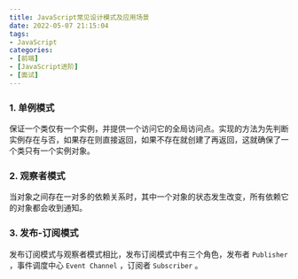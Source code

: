 ```yaml
---
title: JavaScript常见设计模式及应用场景
date: 2022-05-07 21:15:04
tags:
- JavaScript
categories:
- [前端]
- [JavaScript进阶]
- [面试]
---
```

### 1. 单例模式
保证一个类仅有一个实例，并提供一个访问它的全局访问点。实现的方法为先判断实例存在与否，如果存在则直接返回，如果不存在就创建了再返回，这就确保了一个类只有一个实例对象。

### 2. 观察者模式
当对象之间存在一对多的依赖关系时，其中一个对象的状态发生改变，所有依赖它的对象都会收到通知。

### 3. 发布-订阅模式
发布订阅模式与观察者模式相比，发布订阅模式中有三个角色，发布者 `Publisher` ，事件调度中心 `Event Channel` ，订阅者 `Subscriber` 。